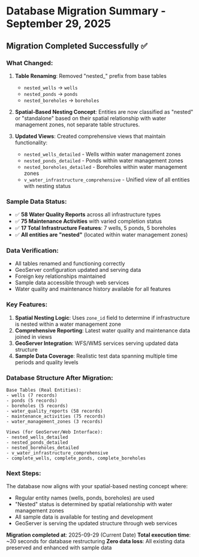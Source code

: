 # Database Migration Summary - September 29, 2025

## Migration Completed Successfully ✅

### **What Changed:**
1. **Table Renaming**: Removed "nested_" prefix from base tables
   - `nested_wells` → `wells` 
   - `nested_ponds` → `ponds`
   - `nested_boreholes` → `boreholes`

2. **Spatial-Based Nesting Concept**: Entities are now classified as "nested" or "standalone" based on their spatial relationship with water management zones, not separate table structures.

3. **Updated Views**: Created comprehensive views that maintain functionality:
   - `nested_wells_detailed` - Wells within water management zones
   - `nested_ponds_detailed` - Ponds within water management zones  
   - `nested_boreholes_detailed` - Boreholes within water management zones
   - `v_water_infrastructure_comprehensive` - Unified view of all entities with nesting status

### **Sample Data Status:**
- ✅ **58 Water Quality Reports** across all infrastructure types
- ✅ **75 Maintenance Activities** with varied completion status  
- ✅ **17 Total Infrastructure Features**: 7 wells, 5 ponds, 5 boreholes
- ✅ **All entities are "nested"** (located within water management zones)

### **Data Verification:**
- All tables renamed and functioning correctly
- GeoServer configuration updated and serving data
- Foreign key relationships maintained
- Sample data accessible through web services
- Water quality and maintenance history available for all features

### **Key Features:**
1. **Spatial Nesting Logic**: Uses `zone_id` field to determine if infrastructure is nested within a water management zone
2. **Comprehensive Reporting**: Latest water quality and maintenance data joined in views
3. **GeoServer Integration**: WFS/WMS services serving updated data structure
4. **Sample Data Coverage**: Realistic test data spanning multiple time periods and quality levels

### **Database Structure After Migration:**
```
Base Tables (Real Entities):
- wells (7 records)
- ponds (5 records) 
- boreholes (5 records)
- water_quality_reports (58 records)
- maintenance_activities (75 records)
- water_management_zones (3 records)

Views (for GeoServer/Web Interface):
- nested_wells_detailed
- nested_ponds_detailed  
- nested_boreholes_detailed
- v_water_infrastructure_comprehensive
- complete_wells, complete_ponds, complete_boreholes
```

### **Next Steps:**
The database now aligns with your spatial-based nesting concept where:
- Regular entity names (wells, ponds, boreholes) are used
- "Nested" status is determined by spatial relationship with water management zones
- All sample data is available for testing and development
- GeoServer is serving the updated structure through web services

**Migration completed at**: 2025-09-29 (Current Date)
**Total execution time**: ~30 seconds for database restructuring
**Zero data loss**: All existing data preserved and enhanced with sample data